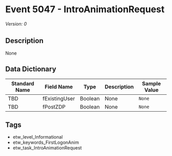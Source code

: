 # Event 5047 - IntroAnimationRequest
###### Version: 0

## Description
None

## Data Dictionary
|Standard Name|Field Name|Type|Description|Sample Value|
|---|---|---|---|---|
|TBD|fExistingUser|Boolean|None|`None`|
|TBD|fPostZDP|Boolean|None|`None`|

## Tags
* etw_level_Informational
* etw_keywords_FirstLogonAnim
* etw_task_IntroAnimationRequest